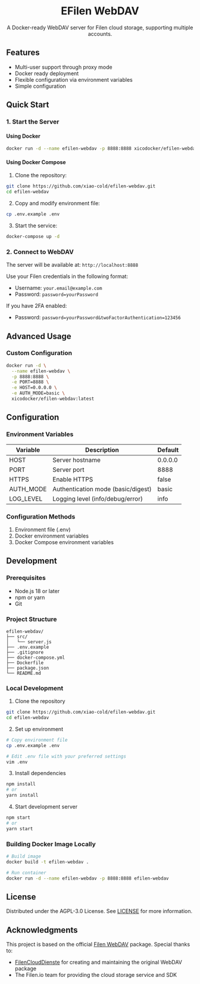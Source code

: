 <h1 align="center">EFilen WebDAV</h1>

<p align="center">
  A Docker-ready WebDAV server for Filen cloud storage, supporting multiple accounts.
</p>

## Features

- Multi-user support through proxy mode
- Docker ready deployment
- Flexible configuration via environment variables
- Simple configuration

## Quick Start

### 1. Start the Server

#### Using Docker

```bash
docker run -d --name efilen-webdav -p 8888:8888 xicodocker/efilen-webdav:latest
```

#### Using Docker Compose

1. Clone the repository:

```bash
git clone https://github.com/xiao-cold/efilen-webdav.git
cd efilen-webdav
```

2. Copy and modify environment file:

```bash
cp .env.example .env
```

3. Start the service:

```bash
docker-compose up -d
```

### 2. Connect to WebDAV

The server will be available at: `http://localhost:8888`

Use your Filen credentials in the following format:

- Username: `your.email@example.com`
- Password: `password=yourPassword`

If you have 2FA enabled:

- Password: `password=yourPassword&twoFactorAuthentication=123456`

## Advanced Usage

### Custom Configuration

```bash
docker run -d \
  --name efilen-webdav \
  -p 8888:8888 \
  -e PORT=8888 \
  -e HOST=0.0.0.0 \
  -e AUTH_MODE=basic \
  xicodocker/efilen-webdav:latest
```

## Configuration

### Environment Variables

| Variable  | Description                        | Default |
| --------- | ---------------------------------- | ------- |
| HOST      | Server hostname                    | 0.0.0.0 |
| PORT      | Server port                        | 8888    |
| HTTPS     | Enable HTTPS                       | false   |
| AUTH_MODE | Authentication mode (basic/digest) | basic   |
| LOG_LEVEL | Logging level (info/debug/error)   | info    |

### Configuration Methods

1. Environment file (.env)
2. Docker environment variables
3. Docker Compose environment variables

## Development

### Prerequisites

- Node.js 18 or later
- npm or yarn
- Git

### Project Structure

```
efilen-webdav/
├── src/
│   └── server.js
├── .env.example
├── .gitignore
├── docker-compose.yml
├── Dockerfile
├── package.json
└── README.md
```

### Local Development

1. Clone the repository

```bash
git clone https://github.com/xiao-cold/efilen-webdav.git
cd efilen-webdav
```

2. Set up environment

```bash
# Copy environment file
cp .env.example .env

# Edit .env file with your preferred settings
vim .env
```

3. Install dependencies

```bash
npm install
# or
yarn install
```

4. Start development server

```bash
npm start
# or
yarn start
```

### Building Docker Image Locally

```bash
# Build image
docker build -t efilen-webdav .

# Run container
docker run -d --name efilen-webdav -p 8888:8888 efilen-webdav
```

## License

Distributed under the AGPL-3.0 License. See [LICENSE](https://github.com/xiao-cold/efilen-webdav/blob/main/LICENSE.md) for more information.

## Acknowledgments

This project is based on the official [Filen WebDAV](https://github.com/FilenCloudDienste/filen-webdav) package. Special thanks to:

- [FilenCloudDienste](https://github.com/FilenCloudDienste) for creating and maintaining the original WebDAV package
- The Filen.io team for providing the cloud storage service and SDK
